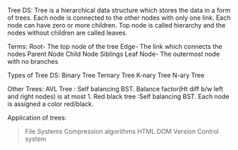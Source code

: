 Tree DS:
Tree is a hierarchical data structure which stores the data in a form of trees.
Each node is connected to the other nodes with only one link. 
Each node can have zero or more children.
Top node is called hierarchy and the nodes without children are called leaves.

Terms:
Root- The top node of the tree
Edge- The link which connects the nodes
Parent Node
Child Node
Siblings
Leaf Node- The outermost node with no branches

Types of Tree DS:
Binary Tree
Ternary Tree
K-nary Tree
N-ary Tree

Other Trees:
AVL Tree : Self balancing BST. Balance factor(Ht diff b/w left and right nodes) is at most 1.
Red black tree :Self balancing BST. Each node is assigned a color red/black.

Application of trees:
>File Systems
>Compression algorithms
>HTML DOM
>Version Control system